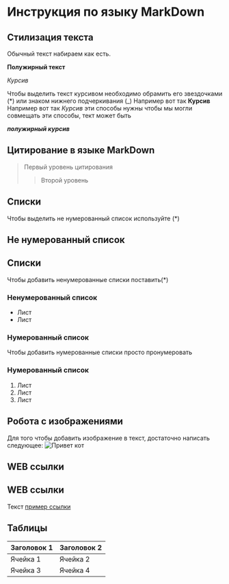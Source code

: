 # Инструкция по языку MarkDown #

## Стилизация текста ##

Обычный текст набираем как есть.


**Полужирный текст**

*Курсив*

Чтобы выделить текст курсивом необходимо 
обрамить его звездочками (*) или знаком нижнего подчеркивания (_) Например вот так **Курсив**
Например вот так _Курсив_
эти способы нужны чтобы мы могли совмещать эти способы, тект может быть 

_**полужирный курсив**_

## Цитирование в языке MarkDown

> Первый уровень цитирования
>> Второй уровень

## Списки ##
Чтобы выделить не нумерованный список используйте (*)

## Не нумерованный список
## Списки

Чтобы добавить ненумерованные списки поставить(*)

### Ненумерованный список

* Лист
* Лист

### Нумерованный список 

Чтобы добавить нумерованные списки просто пронумеровать

### Нумерованный список
1. Лист
2. Лист
3. Лист

## Робота с изображениями

Для того чтобы добавить изображение в текст,
достаточно написать следующее:
![Привет кот](cat.PNG)

## WEB ссылки

## WEB ссылки 
Текст [пример ссылки](http.example.com "Всплывающая подсказка")

## Таблицы ##

| Заголовок 1 | Заголовок 2 |
|-------------|-------------|
| Ячейка 1    | Ячейка 2    |
| Ячейка 3    | Ячейка 4    |

